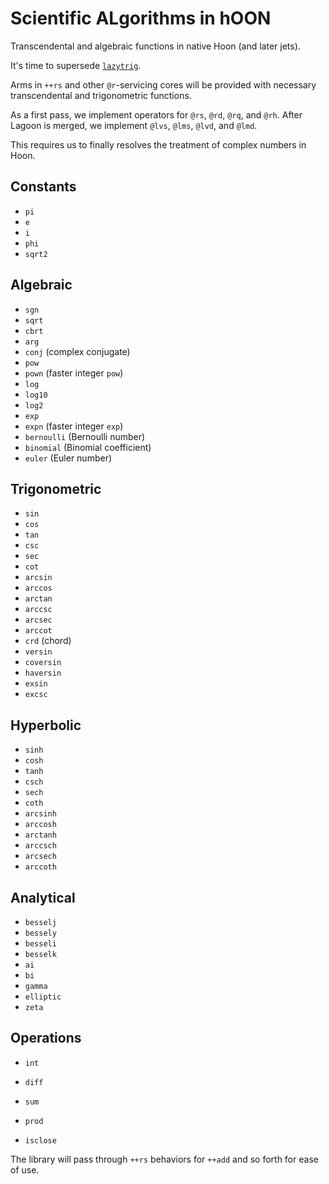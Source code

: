#   Scientific ALgorithms in hOON

Transcendental and algebraic functions in native Hoon (and later jets).

It's time to supersede [`lazytrig`](https://github.com/sigilante/lazytrig).

Arms in `++rs` and other `@r`-servicing cores will be provided with necessary transcendental and trigonometric functions.

As a first pass, we implement operators for `@rs`, `@rd`, `@rq`, and `@rh`.  After Lagoon is merged, we implement `@lvs`, `@lms`, `@lvd`, and `@lmd`.

This requires us to finally resolves the treatment of complex numbers in Hoon.

##  Constants

- `pi`
- `e`
- `i`
- `phi`
- `sqrt2`

##  Algebraic

- `sgn`
- `sqrt`
- `cbrt`
- `arg`
- `conj` (complex conjugate)
- `pow`
- `pown` (faster integer `pow`)
- `log`
- `log10`
- `log2`
- `exp`
- `expn` (faster integer `exp`)
- `bernoulli` (Bernoulli number)
- `binomial` (Binomial coefficient)
- `euler` (Euler number)

##  Trigonometric

- `sin`
- `cos`
- `tan`
- `csc`
- `sec`
- `cot`
- `arcsin`
- `arccos`
- `arctan`
- `arccsc`
- `arcsec`
- `arccot`
- `crd` (chord)
- `versin`
- `coversin`
- `haversin`
- `exsin`
- `excsc`

##  Hyperbolic

- `sinh`
- `cosh`
- `tanh`
- `csch`
- `sech`
- `coth`
- `arcsinh`
- `arccosh`
- `arctanh`
- `arccsch`
- `arcsech`
- `arccoth`

##  Analytical

- `besselj`
- `bessely`
- `besseli`
- `besselk`
- `ai`
- `bi`
- `gamma`
- `elliptic`
- `zeta`

##  Operations

- `int`
- `diff`
- `sum`
- `prod`

- `isclose`

The library will pass through `++rs` behaviors for `++add` and so forth for ease of use.
